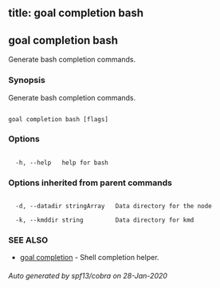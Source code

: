 title: goal completion bash
---
## goal completion bash



Generate bash completion commands.



### Synopsis



Generate bash completion commands.



```

goal completion bash [flags]

```



### Options



```

  -h, --help   help for bash

```



### Options inherited from parent commands



```

  -d, --datadir stringArray   Data directory for the node

  -k, --kmddir string         Data directory for kmd

```



### SEE ALSO



* [goal completion](../../completion/completion/)	 - Shell completion helper.


###### Auto generated by spf13/cobra on 28-Jan-2020

